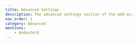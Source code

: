 ```yaml
---
title: Advanced Settings
description: The advanced settings section of the add-on.
nav_order: 1
category: Advanced
mentions:
    - Andexter8
---
```


<template-Stub />
